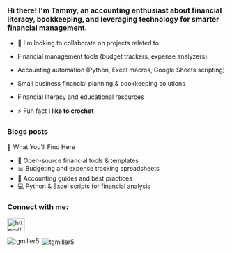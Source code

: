 
<h3><strong>Hi there! I'm Tammy, an accounting enthusiast about financial literacy, bookkeeping, and leveraging technology for smarter financial management.  </h3></strong>

- 👯 I'm looking to collaborate on projects related to:  
- Financial management tools (budget trackers, expense analyzers)  
- Accounting automation (Python, Excel macros, Google Sheets scripting)  
- Small business financial planning & bookkeeping solutions  
- Financial literacy and educational resources 
 

- ⚡ Fun fact **I like to crochet**

### Blogs posts
<!-- BLOG-POST-LIST:START -->
<!-- BLOG-POST-LIST:END -->

<p>📌 What You'll Find Here</p>
<ul><li>📂 Open-source financial tools & templates </li>
<li>📊 Budgeting and expense tracking spreadsheets </li> 
<li>📜 Accounting guides and best practices  </li>
<li>💻 Python & Excel scripts for financial analysis</li>  </ul>

<h3 align="left">Connect with me:</h3>
<p align="left">
<a href="/https://developbit.com/feed/" target="blank"><img align="center" src="https://raw.githubusercontent.com/rahuldkjain/github-profile-readme-generator/master/src/images/icons/Social/rss.svg" alt="https://developbit.com/feed/" height="30" width="40" /></a>
</p>


<p><img align="left" src="https://github-readme-stats.vercel.app/api/top-langs?username=tgmiller5&show_icons=true&locale=en&layout=compact" alt="tgmiller5" /></p>

<p>&nbsp;<img align="center" src="https://github-readme-stats.vercel.app/api?username=tgmiller5&show_icons=true&locale=en" alt="tgmiller5" /></p>
